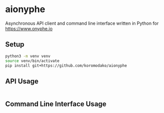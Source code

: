 # aionyphe

Asynchronous API client and command line interface written in Python for https://www.onyphe.io

## Setup

```bash
python3 -m venv venv
source venv/bin/activate
pip install git+https://github.com/koromodako/aionyphe
```

## API Usage

```python
```

## Command Line Interface Usage

```bash
```
